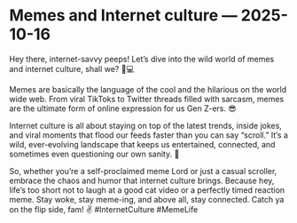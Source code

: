 # Memes and Internet culture — 2025-10-16

Hey there, internet-savvy peeps! Let’s dive into the wild world of memes and internet culture, shall we? 🤳💻

Memes are basically the language of the cool and the hilarious on the world wide web. From viral TikToks to Twitter threads filled with sarcasm, memes are the ultimate form of online expression for us Gen Z-ers. 😎

Internet culture is all about staying on top of the latest trends, inside jokes, and viral moments that flood our feeds faster than you can say “scroll.” It’s a wild, ever-evolving landscape that keeps us entertained, connected, and sometimes even questioning our own sanity. 🤪

So, whether you’re a self-proclaimed meme Lord or just a casual scroller, embrace the chaos and humor that internet culture brings. Because hey, life’s too short not to laugh at a good cat video or a perfectly timed reaction meme. Stay woke, stay meme-ing, and above all, stay connected. Catch ya on the flip side, fam! ✌️ #InternetCulture #MemeLife
